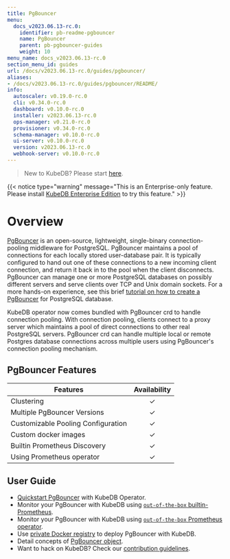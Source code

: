 ```yaml
---
title: PgBouncer
menu:
  docs_v2023.06.13-rc.0:
    identifier: pb-readme-pgbouncer
    name: PgBouncer
    parent: pb-pgbouncer-guides
    weight: 10
menu_name: docs_v2023.06.13-rc.0
section_menu_id: guides
url: /docs/v2023.06.13-rc.0/guides/pgbouncer/
aliases:
- /docs/v2023.06.13-rc.0/guides/pgbouncer/README/
info:
  autoscaler: v0.19.0-rc.0
  cli: v0.34.0-rc.0
  dashboard: v0.10.0-rc.0
  installer: v2023.06.13-rc.0
  ops-manager: v0.21.0-rc.0
  provisioner: v0.34.0-rc.0
  schema-manager: v0.10.0-rc.0
  ui-server: v0.10.0-rc.0
  version: v2023.06.13-rc.0
  webhook-server: v0.10.0-rc.0
---
```


> New to KubeDB? Please start [here](/docs/v2023.06.13-rc.0/README).

{{< notice type="warning" message="This is an Enterprise-only feature. Please install [KubeDB Enterprise Edition](/docs/v2023.06.13-rc.0/setup/install/enterprise) to try this feature." >}}

# Overview

[PgBouncer](https://pgbouncer.github.io/) is an open-source, lightweight, single-binary connection-pooling middleware for PostgreSQL. PgBouncer maintains a pool of connections for each locally stored user-database pair. It is typically configured to hand out one of these connections to a new incoming client connection, and return it back in to the pool when the client disconnects. PgBouncer can manage one or more PostgreSQL databases on possibly different servers and serve clients over TCP and Unix domain sockets. For a more hands-on experience, see this brief [tutorial on how to create a PgBouncer](https://pgdash.io/blog/pgbouncer-connection-pool.html) for PostgreSQL database.

KubeDB operator now comes bundled with PgBouncer crd to handle connection pooling. With connection pooling, clients connect to a proxy server which maintains a pool of direct connections to other real PostgreSQL servers. PgBouncer crd can handle multiple local or remote Postgres database connections across multiple users using PgBouncer's connection pooling mechanism.

## PgBouncer Features

| Features                           | Availability |
|------------------------------------| :----------: |
| Clustering                         |   &#10003;   |
| Multiple PgBouncer Versions        |   &#10003;   |
| Customizable Pooling Configuration |   &#10003;   |
| Custom docker images               |   &#10003;   |
| Builtin Prometheus Discovery       |   &#10003;   |
| Using Prometheus operator          |   &#10003;   |

## User Guide

- [Quickstart PgBouncer](/docs/v2023.06.13-rc.0/guides/pgbouncer/quickstart/quickstart) with KubeDB Operator.
- Monitor your PgBouncer with KubeDB using [`out-of-the-box` builtin-Prometheus](/docs/v2023.06.13-rc.0/guides/pgbouncer/monitoring/using-builtin-prometheus).
- Monitor your PgBouncer with KubeDB using [`out-of-the-box` Prometheus operator](/docs/v2023.06.13-rc.0/guides/pgbouncer/monitoring/using-prometheus-operator).
- Use [private Docker registry](/docs/v2023.06.13-rc.0/guides/pgbouncer/private-registry/using-private-registry) to deploy PgBouncer with KubeDB.
- Detail concepts of [PgBouncer object](/docs/v2023.06.13-rc.0/guides/pgbouncer/concepts/pgbouncer).
- Want to hack on KubeDB? Check our [contribution guidelines](/docs/v2023.06.13-rc.0/CONTRIBUTING).
